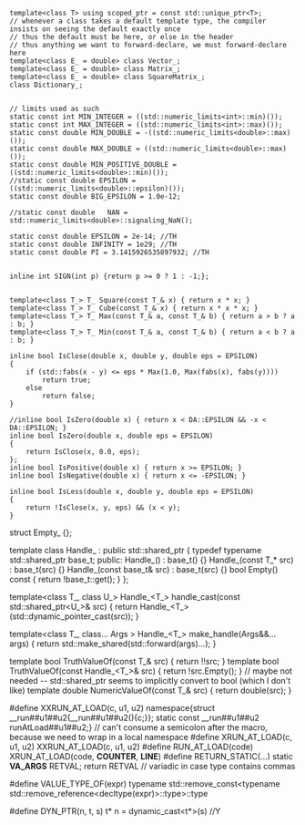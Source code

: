 
	template<class T> using scoped_ptr = const std::unique_ptr<T>;
	// whenever a class takes a default template type, the compiler insists on seeing the default exactly once
	// thus the default must be here, or else in the header
	// thus anything we want to forward-declare, we must forward-declare here
	template<class E_ = double> class Vector_;
	template<class E_ = double> class Matrix_;
	template<class E_ = double> class SquareMatrix_;
	class Dictionary_;


	// limits used as such
	static const int MIN_INTEGER = ((std::numeric_limits<int>::min)());
	static const int MAX_INTEGER = ((std::numeric_limits<int>::max)());
	static const double MIN_DOUBLE = -((std::numeric_limits<double>::max)());
	static const double MAX_DOUBLE = ((std::numeric_limits<double>::max)());
	static const double MIN_POSITIVE_DOUBLE = ((std::numeric_limits<double>::min)());
	//static const double EPSILON = ((std::numeric_limits<double>::epsilon)());
	static const double BIG_EPSILON = 1.0e-12;

	//static const double	NAN = std::numeric_limits<double>::signaling_NaN();

	static const double EPSILON = 2e-14; //TH
	static const double INFINITY = 1e29; //TH
	static const double PI = 3.1415926535897932; //TH


	inline int SIGN(int p) {return p >= 0 ? 1 : -1;};


	template<class T_> T_ Square(const T_& x) { return x * x; }
	template<class T_> T_ Cube(const T_& x) { return x * x * x; }
	template<class T_> T_ Max(const T_& a, const T_& b) { return a > b ? a : b; }
	template<class T_> T_ Min(const T_& a, const T_& b) { return a < b ? a : b; }

	inline bool IsClose(double x, double y, double eps = EPSILON)
	{
		if (std::fabs(x - y) <= eps * Max(1.0, Max(fabs(x), fabs(y))))
			return true;
		else
			return false;
	}
		
	//inline bool IsZero(double x) { return x < DA::EPSILON && -x < DA::EPSILON; }
	inline bool IsZero(double x, double eps = EPSILON)
	{ 
		return IsClose(x, 0.0, eps);
	};
	inline bool IsPositive(double x) { return x >= EPSILON; }
	inline bool IsNegative(double x) { return x <= -EPSILON; }

	inline bool IsLess(double x, double y, double eps = EPSILON)
	{
		return !IsClose(x, y, eps) && (x < y);
	}


struct Empty_ {};

template<class T_> class Handle_ : public std::shared_ptr<const T_>
{
	typedef typename std::shared_ptr<const T_> base_t;
public:
	Handle_() : base_t() {}
	Handle_(const T_* src) : base_t(src) {}
	Handle_(const base_t& src) : base_t(src) {}
	bool Empty() const { return !base_t::get(); }
};

template<class T_, class U_> Handle_<T_> handle_cast(const std::shared_ptr<U_>& src)
{
	return Handle_<T_>(std::dynamic_pointer_cast<const T_>(src));
}

template<class T_, class... Args > Handle_<T_> make_handle(Args&&... args)
{
	return std::make_shared<const T_>(std::forward<Args>(args)...);
}

template<typename T_> bool TruthValueOf(const T_& src) { return !!src; }
template<typename T_> bool TruthValueOf(const Handle_<T_>& src) { return !src.Empty(); }	// maybe not needed -- std::shared_ptr seems to implicitly convert to bool (which I don't like)
template<typename T_> double NumericValueOf(const T_& src) { return double(src); }

#define XXRUN_AT_LOAD(c, u1, u2) namespace{struct __run##u1##u2{__run##u1##u2(){c;}}; static const __run##u1##u2 runAtLoad##u1##u2;}	// can't consume a semicolon after the macro, because we need to wrap in a local namespace
#define XRUN_AT_LOAD(c, u1, u2) XXRUN_AT_LOAD(c, u1, u2)
#define RUN_AT_LOAD(code) XRUN_AT_LOAD(code, __COUNTER__, __LINE__)
#define RETURN_STATIC(...) static __VA_ARGS__ RETVAL; return RETVAL  // variadic in case type contains commas

#define VALUE_TYPE_OF(expr) typename std::remove_const<typename std::remove_reference<decltype(expr)>::type>::type

#define DYN_PTR(n, t, s) t* n = dynamic_cast<t*>(s) //Y
